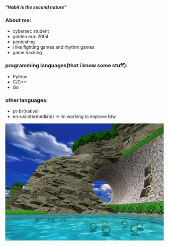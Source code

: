 ***"Habit is the second nature"***

### About me:
- cybersec student 
- golden era: 2004
- pentesting
- i like fighting games and rhythm games
- game hacking

### programming languages(that i know some stuff):
- Python
- C/C++
- Go

### other languages:
- pt-br(native)
- en-us(intermediate) -> im working to improve btw

![dnb](sonic_adventure.gif)


